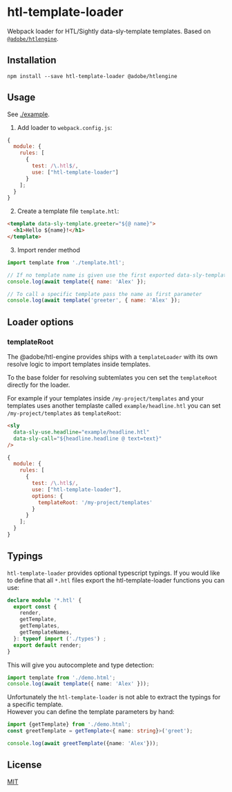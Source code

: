 # htl-template-loader

Webpack loader for HTL/Sightly data-sly-template templates. Based on [`@adobe/htlengine`](https://www.npmjs.com/package/@adobe/htlengine).

## Installation

`npm install --save htl-template-loader @adobe/htlengine`

## Usage

See [./example](./example).

1. Add loader to `webpack.config.js`:

```js
{
  module: {
    rules: [
      {
        test: /\.htl$/,
        use: ["htl-template-loader"]
      }
    ];
  }
}
```

2. Create a template file `template.htl`:

```html
<template data-sly-template.greeter="${@ name}">
  <h1>Hello ${name}!</h1>
</template>
```

3. Import render method

```js
import template from './template.htl';

// If no template name is given use the first exported data-sly-template
console.log(await template({ name: 'Alex' });

// To call a specific template pass the name as first parameter
console.log(await template('greeter', { name: 'Alex' });
```

## Loader options

### templateRoot

The @adobe/htl-engine provides ships with a `templateLoader` with its own resolve logic to import templates inside templates.

To the base folder for resolving subtemlates you cen set the `templateRoot` directly for the loader.

For example if your templates inside `/my-project/templates` and 
your templates uses another templaste called `example/headline.htl` you can set `/my-project/templates` as `templateRoot`:

```html
<sly 
  data-sly-use.headline="example/headline.htl"
  data-sly-call="${headline.headline @ text=text}"
/>
```

```js
{
  module: {
    rules: [
      {
        test: /\.htl$/,
        use: ["htl-template-loader"],
        options: {
          templateRoot: '/my-project/templates'
        }
      }
    ];
  }
}
```

## Typings

`htl-template-loader` provides optional typescript typings.
If you would like to define that all `*.htl` files export the htl-template-loader functions you can use:

```ts
declare module '*.htl' {
  export const {
    render,
    getTemplate,
    getTemplates,
    getTemplateNames,
  }: typeof import ('./types') ;
  export default render;
}
```

This will give you autocomplete and type detection:

```ts
import template from './demo.html';
console.log(await template({ name: 'Alex' }));
```

Unfortunately the `htl-template-loader` is not able to extract the typings for a specific template.  
However you can define the template parameters by hand:

```ts
import {getTemplate} from './demo.html';
const greetTemplate = getTemplate<{ name: string}>('greet');

console.log(await greetTemplate({name: 'Alex'}));
```


## License

[MIT](http://www.opensource.org/licenses/mit-license)
